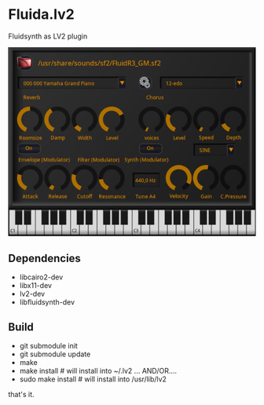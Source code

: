 # Fluida.lv2

Fluidsynth as LV2 plugin 

![Fluida](https://raw.githubusercontent.com/brummer10/Fluida.lv2/master/Fluida.png)


## Dependencies

- libcairo2-dev
- libx11-dev
- lv2-dev
- libfluidsynth-dev


## Build
- git submodule init
- git submodule update
- make
- make install # will install into ~/.lv2 ... AND/OR....
- sudo make install # will install into /usr/lib/lv2

that's it.
